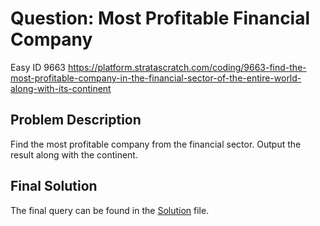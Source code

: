 # Question: Most Profitable Financial Company
Easy ID 9663
https://platform.stratascratch.com/coding/9663-find-the-most-profitable-company-in-the-financial-sector-of-the-entire-world-along-with-its-continent

## Problem Description
Find the most profitable company from the financial sector. Output the result along with the continent.

## Final Solution
The final query can be found in the [Solution](./solution.sql) file.